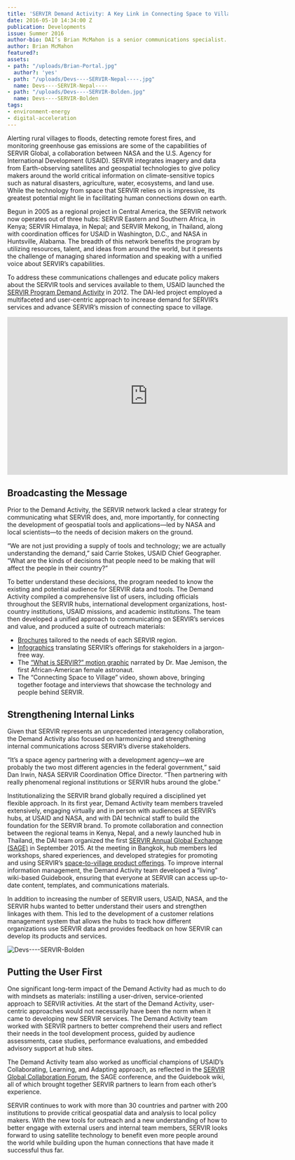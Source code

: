 ```yaml
---
title: 'SERVIR Demand Activity: A Key Link in Connecting Space to Village'
date: 2016-05-10 14:34:00 Z
publication: Developments
issue: Summer 2016
author-bio: DAI’s Brian McMahon is a senior communications specialist.
author: Brian McMahon
featured?: 
assets:
- path: "/uploads/Brian-Portal.jpg"
  author?: 'yes'
- path: "/uploads/Devs----SERVIR-Nepal----.jpg"
  name: Devs----SERVIR-Nepal----
- path: "/uploads/Devs----SERVIR-Bolden.jpg"
  name: Devs----SERVIR-Bolden
tags:
- environment-energy
- digital-acceleration
---
```


Alerting rural villages to floods, detecting remote forest fires, and monitoring greenhouse gas emissions are some of the capabilities of SERVIR Global, a collaboration between NASA and the U.S. Agency for International Development (USAID). SERVIR integrates imagery and data from Earth-observing satellites and geospatial technologies to give policy makers around the world critical information on climate-sensitive topics such as natural disasters, agriculture, water, ecosystems, and land use. While the technology from space that SERVIR relies on is impressive, its greatest potential might lie in facilitating human connections down on earth.




Begun in 2005 as a regional project in Central America, the SERVIR network now operates out of three hubs: SERVIR Eastern and Southern Africa, in Kenya; SERVIR Himalaya, in Nepal; and SERVIR Mekong, in Thailand, along with coordination offices for USAID in Washington, D.C., and NASA in Huntsville, Alabama. The breadth of this network benefits the program by utilizing resources, talent, and ideas from around the world, but it presents the challenge of managing shared information and speaking with a unified voice about SERVIR’s capabilities.

To address these communications challenges and educate policy makers about the SERVIR tools and services available to them, USAID launched the [SERVIR Program Demand Activity](http://dai.com/our-work/projects/worldwide%E2%80%94servir-program-demand-activity) in 2012. The DAI-led project employed a multifaceted and user-centric approach to increase demand for SERVIR’s services and advance SERVIR’s mission of connecting space to village.

<iframe src="https://player.vimeo.com/video/161993521" width="640" height="360" frameborder="0" webkitallowfullscreen mozallowfullscreen allowfullscreen></iframe>

## Broadcasting the Message

Prior to the Demand Activity, the SERVIR network lacked a clear strategy for communicating what SERVIR does, and, more importantly, for connecting the development of geospatial tools and applications—led by NASA and local scientists—to the needs of decision makers on the ground.
  
“We are not just providing a supply of tools and technology; we are actually understanding the demand,” said Carrie Stokes, USAID Chief Geographer. “What are the kinds of decisions that people need to be making that will affect the people in their country?”

To better understand these decisions, the program needed to know the existing and potential audience for SERVIR data and tools. The Demand Activity compiled a comprehensive list of users, including officials throughout the SERVIR hubs, international development organizations, host-country institutions, USAID missions, and academic institutions. The team then developed a unified approach to communicating on SERVIR’s services and value, and produced a suite of outreach materials:

* [Brochures](https://www.servirglobal.net/Multimedia/Brochures) tailored to the needs of each SERVIR region.
* [Infographics](https://www.servirglobal.net/Multimedia/Infographics) translating SERVIR’s offerings for stakeholders in a jargon-free way.
* The [“What is SERVIR?” motion graphic](http://dai.com/our-work/projects/worldwide%E2%80%94servir-program-demand-activity) narrated by Dr. Mae Jemison, the first African-American female astronaut.
* The “Connecting Space to Village” video, shown above, bringing together footage and interviews that showcase the technology and people behind SERVIR.

## Strengthening Internal Links

Given that SERVIR represents an unprecedented interagency collaboration, the Demand Activity also focused on harmonizing and strengthening internal communications across SERVIR’s diverse stakeholders.

“It’s a space agency partnering with a development agency—we are probably the two most different agencies in the federal government,” said Dan Irwin, NASA SERVIR Coordination Office Director. “Then partnering with really phenomenal regional institutions or SERVIR hubs around the globe.”

Institutionalizing the SERVIR brand globally required a disciplined yet flexible approach. In its first year, Demand Activity team members traveled extensively, engaging virtually and in person with audiences at SERVIR’s hubs, at USAID and NASA, and with DAI technical staff to build the foundation for the SERVIR brand. To promote collaboration and connection between the regional teams in Kenya, Nepal, and a newly launched hub in Thailand, the DAI team organized the first [SERVIR Annual Global Exchange (SAGE)](https://servirglobal.net/Global/Articles/Article/1461/servir-team-members-from-around-the-globe-come-together-for-servir-annual-globa) in September 2015. At the meeting in Bangkok, hub members led workshops, shared experiences, and developed strategies for promoting and using SERVIR’s [space-to-village product offerings](https://servirglobal.net/#productcatalog). To improve internal information management, the Demand Activity team developed a “living” wiki-based Guidebook, ensuring that everyone at SERVIR can access up-to-date content, templates, and communications materials.

In addition to increasing the number of SERVIR users, USAID, NASA, and the SERVIR hubs wanted to better understand their users and strengthen linkages with them. This led to the development of a customer relations management system that allows the hubs to track how different organizations use SERVIR data and provides feedback on how SERVIR can develop its products and services.

![Devs----SERVIR-Bolden](/uploads/Devs----SERVIR-Bolden.jpg "NASA Administrator Charles Bolden, second from right, at presentations by directors of African mapping institutes about the value of satellite data and geospatial information for sustainable development in Africa.") 

## Putting the User First

One significant long-term impact of the Demand Activity had as much to do with mindsets as materials: instilling a user-driven, service-oriented approach to SERVIR activities. At the start of the Demand Activity, user-centric approaches would not necessarily have been the norm when it came to developing new SERVIR services. The Demand Activity team worked with SERVIR partners to better comprehend their users and reflect their needs in the tool development process, guided by audience assessments, case studies, performance evaluations, and embedded advisory support at hub sites.

The Demand Activity team also worked as unofficial champions of USAID’s Collaborating, Learning, and Adapting approach, as reflected in the [SERVIR Global Collaboration Forum](http://dai.com/news-publications/news/dai-led-servir-demand-project-hosts-stakeholder-forum), the SAGE conference, and the Guidebook wiki, all of which brought together SERVIR partners to learn from each other’s experience. 

SERVIR continues to work with more than 30 countries and partner with 200 institutions to provide critical geospatial data and analysis to local policy makers. With the new tools for outreach and a new understanding of how to better engage with external users and internal team members, SERVIR looks forward to using satellite technology to benefit even more people around the world while building upon the human connections that have made it successful thus far.
